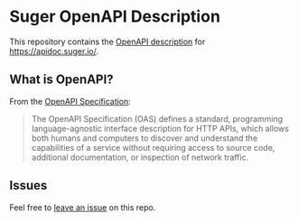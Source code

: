 # Suger OpenAPI Description

This repository contains the [OpenAPI description](/openapi.yml) for https://apidoc.suger.io/.

## What is OpenAPI?

From the [OpenAPI Specification](https://github.com/OAI/OpenAPI-Specification):

> The OpenAPI Specification (OAS) defines a standard, programming language-agnostic interface description for HTTP APIs, which allows both humans and computers to discover and understand the capabilities of a service without requiring access to source code, additional documentation, or inspection of network traffic.

## Issues

Feel free to [leave an issue](https://github.com/fern-suger/suger-openapi/issues) on this repo.
